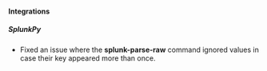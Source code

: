 
#### Integrations

##### SplunkPy

- Fixed an issue where the **splunk-parse-raw** command ignored values in case their key appeared more than once.
